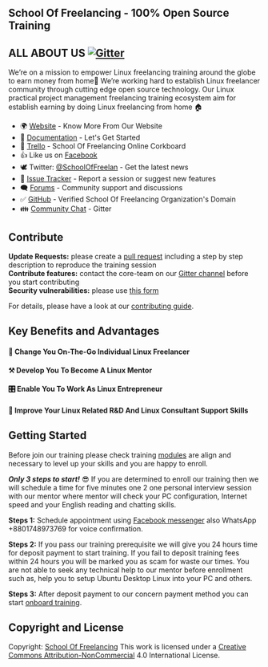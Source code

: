 ## School Of Freelancing - 100% Open Source Training

## ALL ABOUT US   [![Gitter](https://badges.gitter.im/School-Of-Freelancing/Lobby.svg)](https://gitter.im/School-Of-Freelancing/Lobby?utm_source=badge&utm_medium=badge&utm_campaign=pr-badge)


We’re on a mission to empower Linux freelancing training around the globe to earn money from home🐧 We’re working hard to establish Linux freelancer community through cutting edge open source technology. Our Linux practical project management freelancing training ecosystem aim for establish earning by doing Linux freelancing from home 🏠

* 🌍 [Website](https://www.schooloffreelancing.com/) - Know More From Our Website
* 📖 [Documentation](https://github.com/SchoolOfFreelancing/BackOffice/wiki) - Let's Get Started
* :rocket: [Trello](https://trello.com/b/RFo7GNdY/school-of-freelancing) - School Of Freelancing Online Corkboard
* 👍 Like us on [Facebook](https://www.facebook.com/SchoolOfFreelancing/)
* 🕊 Twitter: [@SchoolOfFreelan](https://twitter.com/SchoolOfFreelan) - Get the latest news
* 🐞 [Issue Tracker](https://github.com/SchoolOfFreelancing/BackOffice/issues) - Report a session or suggest new features
* 🗨  [Forums](https://www.facebook.com/groups/SchoolOfFreelancing/) - Community support and discussions
* :white_check_mark: [GitHub](https://github.com/SchoolOfFreelancing) - Verified School Of Freelancing Organization's Domain
* 👪 [Community Chat](https://gitter.im/School-Of-Freelancing/Lobby) - Gitter

## Contribute  
**Update Requests:** please create a [pull request](https://github.com/SchoolOfFreelancing/BackOffice/pulls) including a step by step description to reproduce the training session  
**Contribute features:** contact the core-team on our [Gitter channel](https://gitter.im/School-Of-Freelancing/Lobby) before you start contributing   
**Security vulnerabilities:** please use [this form](https://pimcorehq.wufoo.com/forms/pimcore-security-report/)
  
For details, please have a look at our [contributing guide](CONTRIBUTING.md).


## Key Benefits and Advantages

#### 🐧 Change You On-The-Go Individual Linux Freelancer
#### ⚒ Develop You To Become A Linux Mentor
#### 🎛 Enable You To Work As Linux Entrepreneur
#### 🚀 Improve Your Linux Related R&D And Linux Consultant Support Skills


## Getting Started
Before join our training please check training [modules](https://www.schooloffreelancing.com/Linux/) are align and necessary to level up your skills and you are happy to  enroll.

_**Only 3 steps to start!**_ 😎
If you are determined to enroll our training then we will schedule a time for five minutes one 2 one personal interview session with our mentor where mentor will check your PC configuration, Internet speed and your English reading and chatting skills. 

**Steps 1:** Schedule appointment using [Facebook messenger](https://www.facebook.com/SchoolOfFreelancing/) also WhatsApp +8801748973769 for voice  confirmation.

**Steps 2:** If you pass our training prerequisite we will give you 24 hours time for deposit payment to start training. If you fail to deposit training fees within 24 hours you will be marked you as scam for waste our times. You are not able to seek any technical help to our mentor before enrollment such as, help you to setup Ubuntu Desktop Linux into your PC and  others.  

**Steps 3:** After deposit payment to our concern payment method you can start [onboard training](https://trello.com/b/RFo7GNdY/school-of-freelancing). 


## Copyright and License 
Copyright: [School Of Freelancing](https://www.schooloffreelancing.com/) 
This work is licensed under a [Creative Commons Attribution-NonCommercial](http://creativecommons.org/licenses/by-nc/4.0/) 4.0 International License.  
  
